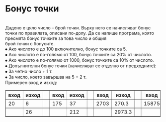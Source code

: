 #	Бонус точки
<br>Дадено е цяло число – брой точки. Върху него се начисляват бонус точки по правилата, описани по-долу. Да се напише програма, която пресмята бонус точките за това число и общия <br>брой точки с бонусите.
<br>⦁	Ако числото е до 100 включително, бонус точките са 5.
<br>⦁	Ако числото е по-голямо от 100, бонус точките са 20% от числото.
<br>⦁	Ако числото е по-голямо от 1000, бонус точките са 10% от числото.
<br>⦁	Допълнителни бонус точки (начисляват се отделно от предходните):
<br>⦁	За четно число  + 1 т.
<br>⦁	За число, което завършва на 5  + 2 т.
<br>Примерен вход и изход:

<table border="1" cellpadding="1" cellspacing="1" style="width:500px;">
	<thead>
		<tr>
			<th scope="col">вход</th>
			<th scope="col">изход</th>
			<th scope="col">&nbsp;</th>
			<th scope="col">вход</th>
			<th scope="col">изход</th>
			<th scope="col">&nbsp;</th>
			<th scope="col">вход</th>
			<th scope="col">изход</th>
			<th scope="col">&nbsp;</th>
			<th scope="col">вход</th>
			<th scope="col">изход</th>
		</tr>
	</thead>
	<tbody>
		<tr>
			<td>20</td>
			<td>6</td>
			<td>&nbsp;</td>
			<td>175</td>
			<td>37</td>
			<td>&nbsp;</td>
			<td>2703</td>
			<td>270.3</td>
			<td>&nbsp;</td>
			<td>15875</td>
			<td>1589.5</td>
		</tr>
		<tr>
			<td>&nbsp;</td>
			<td>26</td>
			<td>&nbsp;</td>
			<td>&nbsp;</td>
			<td>212</td>
			<td>&nbsp;</td>
			<td>&nbsp;</td>
			<td>2973.3</td>
			<td>&nbsp;</td>
			<td>&nbsp;</td>
			<td>17464.5</td>
		</tr>
	</tbody>
</table>
